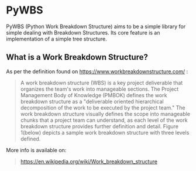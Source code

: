 # PyWBS

PyWBS (Python Work Breakdown Structure) aims to be a simple library for simple dealing with Breakdown Structures.
Its core feature is an implementation of a simple tree structure.


## What is a Work Breakdown Structure?

As per the definition found on https://www.workbreakdownstructure.com/ :
> A work breakdown structure (WBS) is a key project deliverable that organizes the team's work into manageable sections. The Project Management Body of Knowledge (PMBOK) defines the work breakdown structure as a "deliverable oriented hierarchical decomposition of the work to be executed by the project team." The work breakdown structure visually defines the scope into manageable chunks that a project team can understand, as each level of the work breakdown structure provides further definition and detail. Figure 1(below) depicts a sample work breakdown structure with three levels defined.

More info is available on:
> https://en.wikipedia.org/wiki/Work_breakdown_structure